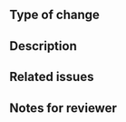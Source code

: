 <!--
Thanks for opening a pull request!
Please read through this and fill out the checks. If they're not relevant, put N/A there.
-->

## Type of change

<!--
Add one of the following kinds:
/kind bug
/kind feature
/kind deployment
/kind documentation
/kind cleanup
-->

## Description

<!--
What's the change? Why do we need it?
-->

## Related issues

<!--
Which Jira issue are you resolving? Put all references here.
-->

## Notes for reviewer

<!--
What else does a reviewer need to know?
-->

